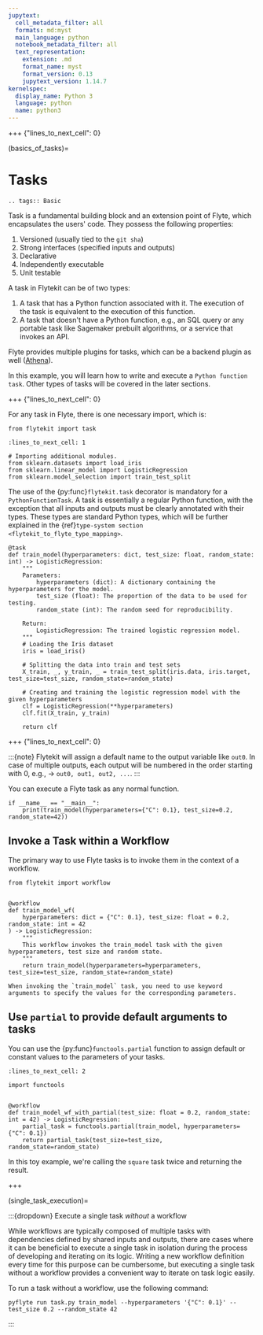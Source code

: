 ```yaml
---
jupytext:
  cell_metadata_filter: all
  formats: md:myst
  main_language: python
  notebook_metadata_filter: all
  text_representation:
    extension: .md
    format_name: myst
    format_version: 0.13
    jupytext_version: 1.14.7
kernelspec:
  display_name: Python 3
  language: python
  name: python3
---
```


+++ {"lines_to_next_cell": 0}

(basics_of_tasks)=

# Tasks

```{eval-rst}
.. tags:: Basic
```

Task is a fundamental building block and an extension point of Flyte, which encapsulates the users' code. They possess the following properties:

1. Versioned (usually tied to the `git sha`)
2. Strong interfaces (specified inputs and outputs)
3. Declarative
4. Independently executable
5. Unit testable

A task in Flytekit can be of two types:

1. A task that has a Python function associated with it. The execution of the task is equivalent to the execution of this function.
2. A task that doesn't have a Python function, e.g., an SQL query or any portable task like Sagemaker prebuilt algorithms, or a service that invokes an API.

Flyte provides multiple plugins for tasks, which can be a backend plugin as well ([Athena](https://github.com/flyteorg/flytekit/blob/master/plugins/flytekit-aws-athena/flytekitplugins/athena/task.py)).

In this example, you will learn how to write and execute a `Python function task`. Other types of tasks will be covered in the later sections.

+++ {"lines_to_next_cell": 0}

For any task in Flyte, there is one necessary import, which is:

```{code-cell}
from flytekit import task
```

```{code-cell}
:lines_to_next_cell: 1

# Importing additional modules.
from sklearn.datasets import load_iris
from sklearn.linear_model import LogisticRegression
from sklearn.model_selection import train_test_split
```

The use of the {py:func}`flytekit.task` decorator is mandatory for a ``PythonFunctionTask``.
A task is essentially a regular Python function, with the exception that all inputs and outputs must be clearly annotated with their types.
These types are standard Python types, which will be further explained in the {ref}`type-system section <flytekit_to_flyte_type_mapping>`.

```{code-cell}
@task
def train_model(hyperparameters: dict, test_size: float, random_state: int) -> LogisticRegression:
    """
    Parameters:
        hyperparameters (dict): A dictionary containing the hyperparameters for the model.
        test_size (float): The proportion of the data to be used for testing.
        random_state (int): The random seed for reproducibility.

    Return:
        LogisticRegression: The trained logistic regression model.
    """
    # Loading the Iris dataset
    iris = load_iris()

    # Splitting the data into train and test sets
    X_train, _, y_train, _ = train_test_split(iris.data, iris.target, test_size=test_size, random_state=random_state)

    # Creating and training the logistic regression model with the given hyperparameters
    clf = LogisticRegression(**hyperparameters)
    clf.fit(X_train, y_train)

    return clf
```

+++ {"lines_to_next_cell": 0}

:::{note}
Flytekit will assign a default name to the output variable like `out0`.
In case of multiple outputs, each output will be numbered in the order
starting with 0, e.g., -> `out0, out1, out2, ...`.
:::

You can execute a Flyte task as any normal function.

```{code-cell}
if __name__ == "__main__":
    print(train_model(hyperparameters={"C": 0.1}, test_size=0.2, random_state=42))
```

## Invoke a Task within a Workflow

The primary way to use Flyte tasks is to invoke them in the context of a workflow.

```{code-cell}
from flytekit import workflow


@workflow
def train_model_wf(
    hyperparameters: dict = {"C": 0.1}, test_size: float = 0.2, random_state: int = 42
) -> LogisticRegression:
    """
    This workflow invokes the train_model task with the given hyperparameters, test size and random state.
    """
    return train_model(hyperparameters=hyperparameters, test_size=test_size, random_state=random_state)
```

```{note}
When invoking the `train_model` task, you need to use keyword arguments to specify the values for the corresponding parameters.
````

## Use `partial` to provide default arguments to tasks

You can use the {py:func}`functools.partial` function to assign default or constant values to the parameters of your tasks.

```{code-cell}
:lines_to_next_cell: 2

import functools


@workflow
def train_model_wf_with_partial(test_size: float = 0.2, random_state: int = 42) -> LogisticRegression:
    partial_task = functools.partial(train_model, hyperparameters={"C": 0.1})
    return partial_task(test_size=test_size, random_state=random_state)
```

In this toy example, we're calling the `square` task twice and returning the result.

+++

(single_task_execution)=

:::{dropdown} Execute a single task *without* a workflow

While workflows are typically composed of multiple tasks with dependencies defined by shared inputs and outputs,
there are cases where it can be beneficial to execute a single task in isolation during the process of developing and iterating on its logic.
Writing a new workflow definition every time for this purpose can be cumbersome, but executing a single task without a workflow provides a convenient way to iterate on task logic easily.

To run a task without a workflow, use the following command:

```{code-block}
pyflyte run task.py train_model --hyperparameters '{"C": 0.1}' --test_size 0.2 --random_state 42
```
:::
